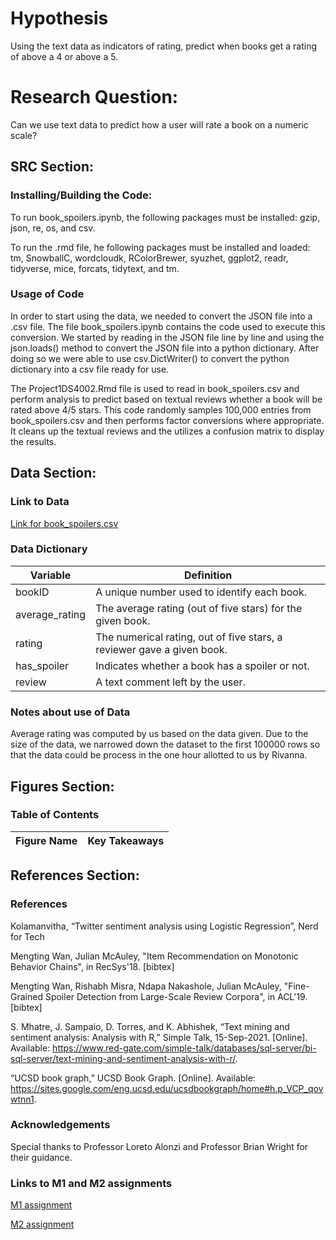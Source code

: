 # Hypothesis
Using the text data as indicators of rating, predict when books get a rating of above a 4 or above a 5.

# Research Question:
Can we use text data to predict how a user will rate a book on a numeric scale?

## SRC Section:

### Installing/Building the Code:
To run book_spoilers.ipynb, the following packages must be installed: gzip, json, re, os, and csv.

To run the .rmd file, he following packages must be installed and loaded: tm, SnowballC, wordcloudk, RColorBrewer, syuzhet, ggplot2, readr, tidyverse, mice, forcats, tidytext, and tm.

### Usage of Code
In order to start using the data, we needed to convert the JSON file into a .csv file. The file book_spoilers.ipynb contains the code used to execute this conversion. We started by reading in the JSON file line by line and using the json.loads() method to convert the JSON file into a python dictionary. After doing so we were able to use csv.DictWriter() to convert the python dictionary into a csv file ready for use.

The Project1DS4002.Rmd file is used to read in book_spoilers.csv and perform analysis to predict based on textual reviews whether a book will be rated above 4/5 stars. This code randomly samples 100,000 entries from book_spoilers.csv and then performs factor conversions where appropriate. It cleans up the textual reviews and the utilizes a confusion matrix to display the results.


## Data Section:

### Link to Data
[Link for book_spoilers.csv](https://drive.google.com/uc?id=196W2kDoZXRPjzbTjM6uvTidn6aTpsFnS)

### Data Dictionary
| Variable | Definition | 
| ------- | --- |
| bookID | A unique number used to identify each book.| 
| average_rating | The average rating (out of five stars) for the given book. |
| rating | The numerical rating, out of five stars, a reviewer gave a given book. | 
| has_spoiler| Indicates whether a book has a spoiler or not. |
| review | A text comment left by the user. |


### Notes about use of Data
Average rating was computed by us based on the data given. Due to the size of the data, we narrowed down the dataset to the first 100000 rows so that the data could be process in the one hour allotted to us by Rivanna.

## Figures Section:
### Table of Contents
| Figure Name | Key Takeaways | 
| ------- | --- |


## References Section:

### References
Kolamanvitha, “Twitter sentiment analysis using Logistic Regression”, Nerd for Tech

Mengting Wan, Julian McAuley, "Item Recommendation on Monotonic Behavior Chains", in RecSys'18. [bibtex]

Mengting Wan, Rishabh Misra, Ndapa Nakashole, Julian McAuley, "Fine-Grained Spoiler Detection from Large-Scale Review Corpora", in ACL'19. [bibtex]

S. Mhatre, J. Sampaio, D. Torres, and K. Abhishek, “Text mining and sentiment analysis: Analysis with R,” Simple Talk, 15-Sep-2021. [Online]. Available: https://www.red-gate.com/simple-talk/databases/sql-server/bi-sql-server/text-mining-and-sentiment-analysis-with-r/. 

“UCSD book graph,” UCSD Book Graph. [Online]. Available: https://sites.google.com/eng.ucsd.edu/ucsdbookgraph/home#h.p_VCP_qovwtnn1. 

### Acknowledgements
Special thanks to Professor Loreto Alonzi and Professor Brian Wright for their guidance.

### Links to M1 and M2 assignments
[M1 assignment](https://docs.google.com/document/d/1IInxMDY9oO2tESe-RPept87km-qJ4UMMXPpHO6I1e3A/edit)

[M2 assignment](https://docs.google.com/document/d/150iemEBRcMvND9n4l-rOIKVf7n7Pg5Nl9x-3jn2PRJY/edit)


